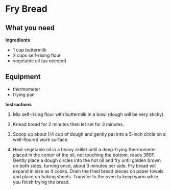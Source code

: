Fry Bread
===========

## What you need

**Ingredients**

- 1 cup buttermilk
- 2 cups self-rising flour
- vegetable oil (as needed)

## Equipment
- thermometer
- frying pan

**Instructions**

1. Mix self-rising flour with buttermilk in a bowl (dough will be very sticky).
 
2. Knead bread for 2 minutes then let set for 3 minutes.

3. Scoop up about 1/4 cup of dough and gently pat into a 5-inch circle on a well-floured work surface.

4. Heat vegetable oil in a heavy skillet until a deep-frying thermometer placed in the center of the oil, not touching
the bottom, reads 360F. Gently place a dough circles into the hot oil and fry until golden 
brown on both sides, turning once, about 3 minutes per side. Fry bread will expand in size as it cooks. Drain the fried 
bread pieces on paper towels and place on baking sheets. Transfer to the oven to keep warm while you finish frying the 
bread.